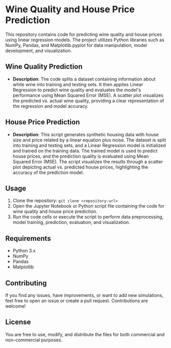 # Wine Quality and House Price Prediction

This repository contains code for predicting wine quality and house prices using linear regression models. The project utilizes Python libraries such as NumPy, Pandas, and Matplotlib.pyplot for data manipulation, model development, and visualization.

## Wine Quality Prediction

- **Description**: The code splits a dataset containing information about white wine into training and testing sets. It then applies Linear Regression to predict wine quality and evaluates the model's performance using Mean Squared Error (MSE). A scatter plot visualizes the predicted vs. actual wine quality, providing a clear representation of the regression and model accuracy.

## House Price Prediction

- **Description**: This script generates synthetic housing data with house size and price related by a linear equation plus noise. The dataset is split into training and testing sets, and a Linear Regression model is initialized and trained on the training data. The trained model is used to predict house prices, and the prediction quality is evaluated using Mean Squared Error (MSE). The script visualizes the results through a scatter plot depicting actual vs. predicted house prices, highlighting the accuracy of the prediction model.

## Usage

1. Clone the repository: `git clone <repository-url>`
2. Open the Jupyter Notebook or Python script file containing the code for wine quality and house price prediction.
3. Run the code cells or execute the script to perform data preprocessing, model training, prediction, evaluation, and visualization.

## Requirements

- Python 3.x
- NumPy
- Pandas
- Matplotlib

## Contributing

If you find any issues, have improvements, or want to add new simulations, feel free to open an issue or create a pull request. Contributions are welcome!

## License

You are free to use, modify, and distribute the files for both commercial and non-commercial purposes.

